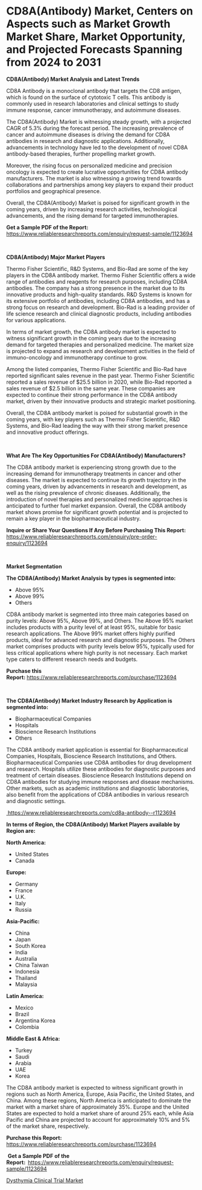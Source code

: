 <p><h1>CD8A(Antibody) Market, Centers on Aspects such as Market Growth Market Share, Market Opportunity, and Projected Forecasts Spanning from 2024 to 2031</h1></p><p><strong>CD8A(Antibody) Market Analysis and Latest Trends</strong></p>
<p><p>CD8A Antibody is a monoclonal antibody that targets the CD8 antigen, which is found on the surface of cytotoxic T cells. This antibody is commonly used in research laboratories and clinical settings to study immune response, cancer immunotherapy, and autoimmune diseases.</p><p>The CD8A(Antibody) Market is witnessing steady growth, with a projected CAGR of 5.3% during the forecast period. The increasing prevalence of cancer and autoimmune diseases is driving the demand for CD8A antibodies in research and diagnostic applications. Additionally, advancements in technology have led to the development of novel CD8A antibody-based therapies, further propelling market growth.</p><p>Moreover, the rising focus on personalized medicine and precision oncology is expected to create lucrative opportunities for CD8A antibody manufacturers. The market is also witnessing a growing trend towards collaborations and partnerships among key players to expand their product portfolios and geographical presence.</p><p>Overall, the CD8A(Antibody) Market is poised for significant growth in the coming years, driven by increasing research activities, technological advancements, and the rising demand for targeted immunotherapies.</p></p>
<p><strong>Get a Sample PDF of the Report:&nbsp;</strong> <a href="https://www.reliableresearchreports.com/enquiry/request-sample/1123694">https://www.reliableresearchreports.com/enquiry/request-sample/1123694</a></p>
<p>&nbsp;</p>
<p><strong>CD8A(Antibody) Major Market Players</strong></p>
<p><p>Thermo Fisher Scientific, R&D Systems, and Bio-Rad are some of the key players in the CD8A antibody market. Thermo Fisher Scientific offers a wide range of antibodies and reagents for research purposes, including CD8A antibodies. The company has a strong presence in the market due to its innovative products and high-quality standards. R&D Systems is known for its extensive portfolio of antibodies, including CD8A antibodies, and has a strong focus on research and development. Bio-Rad is a leading provider of life science research and clinical diagnostic products, including antibodies for various applications.</p><p>In terms of market growth, the CD8A antibody market is expected to witness significant growth in the coming years due to the increasing demand for targeted therapies and personalized medicine. The market size is projected to expand as research and development activities in the field of immuno-oncology and immunotherapy continue to grow.</p><p>Among the listed companies, Thermo Fisher Scientific and Bio-Rad have reported significant sales revenue in the past year. Thermo Fisher Scientific reported a sales revenue of $25.5 billion in 2020, while Bio-Rad reported a sales revenue of $2.5 billion in the same year. These companies are expected to continue their strong performance in the CD8A antibody market, driven by their innovative products and strategic market positioning.</p><p>Overall, the CD8A antibody market is poised for substantial growth in the coming years, with key players such as Thermo Fisher Scientific, R&D Systems, and Bio-Rad leading the way with their strong market presence and innovative product offerings.</p></p>
<p>&nbsp;</p>
<p><strong>What Are The Key Opportunities For CD8A(Antibody) Manufacturers?</strong></p>
<p><p>The CD8A antibody market is experiencing strong growth due to the increasing demand for immunotherapy treatments in cancer and other diseases. The market is expected to continue its growth trajectory in the coming years, driven by advancements in research and development, as well as the rising prevalence of chronic diseases. Additionally, the introduction of novel therapies and personalized medicine approaches is anticipated to further fuel market expansion. Overall, the CD8A antibody market shows promise for significant growth potential and is projected to remain a key player in the biopharmaceutical industry.</p></p>
<p><strong>Inquire or Share Your Questions If Any Before Purchasing This Report:</strong> <a href="https://www.reliableresearchreports.com/enquiry/pre-order-enquiry/1123694">https://www.reliableresearchreports.com/enquiry/pre-order-enquiry/1123694</a></p>
<p>&nbsp;</p>
<p><strong>Market Segmentation</strong></p>
<p><strong>The CD8A(Antibody) Market Analysis by types is segmented into:</strong></p>
<p><ul><li>Above 95%</li><li>Above 99%</li><li>Others</li></ul></p>
<p><p>CD8A antibody market is segmented into three main categories based on purity levels: Above 95%, Above 99%, and Others. The Above 95% market includes products with a purity level of at least 95%, suitable for basic research applications. The Above 99% market offers highly purified products, ideal for advanced research and diagnostic purposes. The Others market comprises products with purity levels below 95%, typically used for less critical applications where high purity is not necessary. Each market type caters to different research needs and budgets.</p></p>
<p><strong>Purchase this Report:&nbsp;</strong><a href="https://www.reliableresearchreports.com/purchase/1123694">https://www.reliableresearchreports.com/purchase/1123694</a></p>
<p>&nbsp;</p>
<p><strong>The CD8A(Antibody) Market Industry Research by Application is segmented into:</strong></p>
<p><ul><li>Biopharmaceutical Companies</li><li>Hospitals</li><li>Bioscience Research Institutions</li><li>Others</li></ul></p>
<p><p>The CD8A antibody market application is essential for Biopharmaceutical Companies, Hospitals, Bioscience Research Institutions, and Others. Biopharmaceutical Companies use CD8A antibodies for drug development and research. Hospitals utilize these antibodies for diagnostic purposes and treatment of certain diseases. Bioscience Research Institutions depend on CD8A antibodies for studying immune responses and disease mechanisms. Other markets, such as academic institutions and diagnostic laboratories, also benefit from the applications of CD8A antibodies in various research and diagnostic settings.</p></p>
<p><a href="https://www.reliableresearchreports.com/cd8a-antibody--r1123694">&nbsp;https://www.reliableresearchreports.com/cd8a-antibody--r1123694</a></p>
<p><strong>In terms of Region, the CD8A(Antibody) Market Players available by Region are:</strong></p>
<p>
    <p> <strong> North America: </strong>
        <ul>
            <li>United States</li>
            <li>Canada</li>
        </ul>
        </p> 
    <p> <strong> Europe: </strong>
        <ul>
            <li>Germany</li>
            <li>France</li>
            <li>U.K.</li>
            <li>Italy</li>
            <li>Russia</li>
        </ul>
        </p> 
    <p> <strong> Asia-Pacific: </strong>
        <ul>
            <li>China</li>
            <li>Japan</li>
            <li>South Korea</li>
            <li>India</li>
            <li>Australia</li>
            <li>China Taiwan</li>
            <li>Indonesia</li>
            <li>Thailand</li>
            <li>Malaysia</li>
        </ul>
        </p> 
    <p> <strong> Latin America: </strong>
        <ul>
            <li>Mexico</li>
            <li>Brazil</li>
            <li>Argentina Korea</li>
            <li>Colombia</li>
        </ul>
        </p> 
    <p> <strong> Middle East & Africa: </strong>
        <ul>
            <li>Turkey</li>
            <li>Saudi</li>
            <li>Arabia</li>
            <li>UAE</li>
            <li>Korea</li>
        </ul>
    </p>
    </p>
<p><p>The CD8A antibody market is expected to witness significant growth in regions such as North America, Europe, Asia Pacific, the United States, and China. Among these regions, North America is anticipated to dominate the market with a market share of approximately 35%. Europe and the United States are expected to hold a market share of around 25% each, while Asia Pacific and China are projected to account for approximately 10% and 5% of the market share, respectively.</p></p>
<p><strong>Purchase this Report: </strong><a href="https://www.reliableresearchreports.com/purchase/1123694">https://www.reliableresearchreports.com/purchase/1123694</a></p>
<p>&nbsp;<strong>Get a Sample PDF of the Report:&nbsp;&nbsp;</strong><a href="https://www.reliableresearchreports.com/enquiry/request-sample/1123694">https://www.reliableresearchreports.com/enquiry/request-sample/1123694</a></p>
<p><strong></strong></p>
<p><p><a href="https://github.com/jaidynmorantestelletmjzya/Market-Research-Report-List-3/blob/main/dysthymia-clinical-trial-market.md">Dysthymia Clinical Trial Market</a></p></p>
